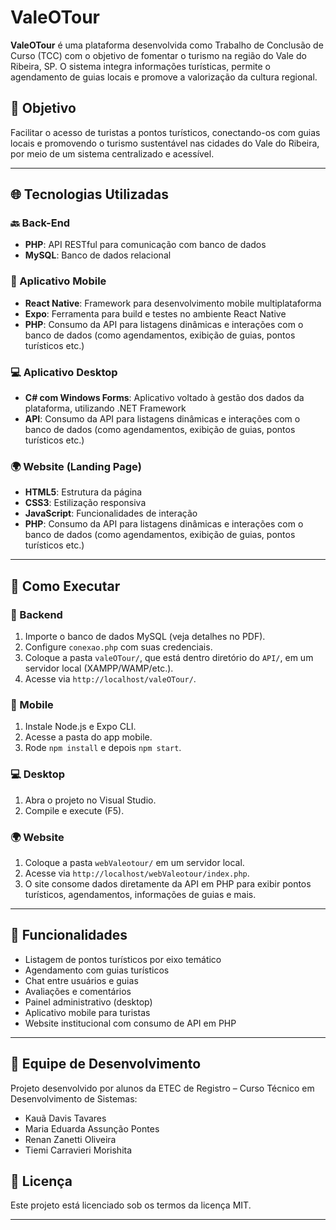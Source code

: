 # ValeOTour

**ValeOTour** é uma plataforma desenvolvida como Trabalho de Conclusão de Curso (TCC) com o objetivo de fomentar o turismo na região do Vale do Ribeira, SP. O sistema integra informações turísticas, permite o agendamento de guias locais e promove a valorização da cultura regional.

## 🎯 Objetivo

Facilitar o acesso de turistas a pontos turísticos, conectando-os com guias locais e promovendo o turismo sustentável nas cidades do Vale do Ribeira, por meio de um sistema centralizado e acessível.

---

## 🌐 Tecnologias Utilizadas

### 🔙 Back-End

- **PHP**: API RESTful para comunicação com banco de dados
- **MySQL**: Banco de dados relacional

### 📱 Aplicativo Mobile

- **React Native**: Framework para desenvolvimento mobile multiplataforma
- **Expo**: Ferramenta para build e testes no ambiente React Native
- **PHP**: Consumo da API para listagens dinâmicas e interações com o banco de dados (como agendamentos, exibição de guias, pontos turísticos etc.)

### 💻 Aplicativo Desktop

- **C# com Windows Forms**: Aplicativo voltado à gestão dos dados da plataforma, utilizando .NET Framework
- **API**: Consumo da API para listagens dinâmicas e interações com o banco de dados (como agendamentos, exibição de guias, pontos turísticos etc.)

### 🌍 Website (Landing Page)

- **HTML5**: Estrutura da página
- **CSS3**: Estilização responsiva
- **JavaScript**: Funcionalidades de interação
- **PHP**: Consumo da API para listagens dinâmicas e interações com o banco de dados (como agendamentos, exibição de guias, pontos turísticos etc.)


---

## 🚀 Como Executar

### 🔧 Backend

1. Importe o banco de dados MySQL (veja detalhes no PDF).
2. Configure `conexao.php` com suas credenciais.
3. Coloque a pasta `valeOTour/`, que está dentro diretório do `API/`, em um servidor local (XAMPP/WAMP/etc.).
4. Acesse via `http://localhost/valeOTour/`.

### 📱 Mobile

1. Instale Node.js e Expo CLI.
2. Acesse a pasta do app mobile.
3. Rode `npm install` e depois `npm start`.

### 💻 Desktop

1. Abra o projeto no Visual Studio.
2. Compile e execute (F5).

### 🌍 Website

1. Coloque a pasta `webValeotour/` em um servidor local.
2. Acesse via `http://localhost/webValeotour/index.php`.
3. O site consome dados diretamente da API em PHP para exibir pontos turísticos, agendamentos, informações de guias e mais.

---

## 🔧 Funcionalidades

- Listagem de pontos turísticos por eixo temático
- Agendamento com guias turísticos
- Chat entre usuários e guias
- Avaliações e comentários
- Painel administrativo (desktop)
- Aplicativo mobile para turistas
- Website institucional com consumo de API em PHP

---


## 👥 Equipe de Desenvolvimento

Projeto desenvolvido por alunos da ETEC de Registro – Curso Técnico em Desenvolvimento de Sistemas:

- Kauã Davis Tavares
- Maria Eduarda Assunção Pontes
- Renan Zanetti Oliveira
- Tiemi Carravieri Morishita

## 📄 Licença

Este projeto está licenciado sob os termos da licença MIT.

---

